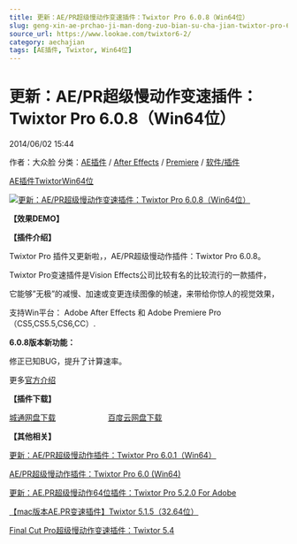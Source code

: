 ```yaml
---
title: 更新：AE/PR超级慢动作变速插件：Twixtor Pro 6.0.8（Win64位）
slug: geng-xin-ae-prchao-ji-man-dong-zuo-bian-su-cha-jian-twixtor-pro-6-0-8-win64wei
source_url: https://www.lookae.com/twixtor6-2/
category: aechajian
tags: [AE插件, Twixtor, Win64位]
---
```

# 更新：AE/PR超级慢动作变速插件：Twixtor Pro 6.0.8（Win64位）

2014/06/02 15:44

作者：大众脸
分类：[AE插件](https://www.lookae.com/after-effects/aechajian/) / [After Effects](https://www.lookae.com/after-effects/) / [Premiere](https://www.lookae.com/qitarjcj/premierezy/) / [软件/插件](https://www.lookae.com/qitarjcj/)

[AE插件](https://www.lookae.com/tag/ae%e6%8f%92%e4%bb%b6/)[Twixtor](https://www.lookae.com/tag/twixtor/)[Win64位](https://www.lookae.com/tag/win64%e4%bd%8d/)

[![更新：AE/PR超级慢动作变速插件：Twixtor Pro 6.0.8（Win64位）](https://www.lookae.com/wp-content/uploads/2014/06/twixtor6.jpg "更新：AE/PR超级慢动作变速插件：Twixtor Pro 6.0.8（Win64位）-LookAE.com")](https://www.lookae.com/wp-content/uploads/2014/06/twixtor6.jpg)

**【效果DEMO】**

**【插件介绍】**

Twixtor Pro 插件又更新啦，，AE/PR超级慢动作插件：Twixtor Pro 6.0.8。

Twixtor Pro变速插件是Vision Effects公司比较有名的比较流行的一款插件，

它能够”无极”的减慢、加速或变更连续图像的帧速，来带给你惊人的视觉效果，

支持Win平台： Adobe After Effects 和 Adobe Premiere Pro （CS5,CS5.5,CS6,CC）.

**6.0.8版本新功能：**

修正已知BUG，提升了计算速率。

更多[官方介绍](http://revisionfx.com/products/twixtor/overview/)

**【插件下载】**

[城通网盘下载](https://www.400gb.com/file/65750751)                        [百度云网盘下载](https://pan.baidu.com/s/1sjHcXWD)

**【其他相关】**

[更新：AE/PR超级慢动作插件：Twixtor Pro 6.0.1（Win64）](https://www.lookae.com/twixtor-601/)

[AE/PR超级慢动作插件：Twixtor Pro 6.0 (](https://www.lookae.com/twixtor6/)[Win64)](https://www.lookae.com/twixtor6/)

[更新：AE.PR超级慢动作64位插件：Twixtor Pro 5.2.0 For Adobe](https://www.lookae.com/twixtor-52/)

[【mac版本AE.PR变速插件】Twixtor 5.1.5（32.64位）](https://www.lookae.com/twixtor515/)

[Final Cut Pro超级慢动作变速插件：Twixtor 5.](https://www.lookae.com/fcpx-twixtor54/)[4](https://www.lookae.com/fcpx-twixtor54/)
